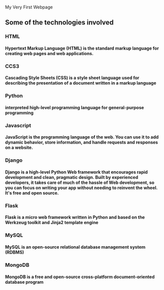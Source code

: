 My Very First Webpage

## Some of the technologies involved

### HTML

#### Hypertext Markup Language (HTML) is the standard markup language for creating web pages and web applications. 

### CCS3

#### Cascading Style Sheets (CSS) is a style sheet language used for describing the presentation of a document written in a markup language

### Python

#### interpreted high-level programming language for general-purpose programming

### Javascript

#### JavaScript is the programming language of the web. You can use it to add dynamic behavior, store information, and handle requests and responses on a website. 

### Django

#### Django is a high-level Python Web framework that encourages rapid development and clean, pragmatic design. Built by experienced developers, it takes care of much of the hassle of Web development, so you can focus on writing your app without needing to reinvent the wheel. It's free and open source.

### Flask

#### Flask is a micro web framework written in Python and based on the Werkzeug toolkit and Jinja2 template engine

### MySQL

#### MySQL is an open-source relational database management system (RDBMS)

### MongoDB

#### MongoDB is a free and open-source cross-platform document-oriented database program